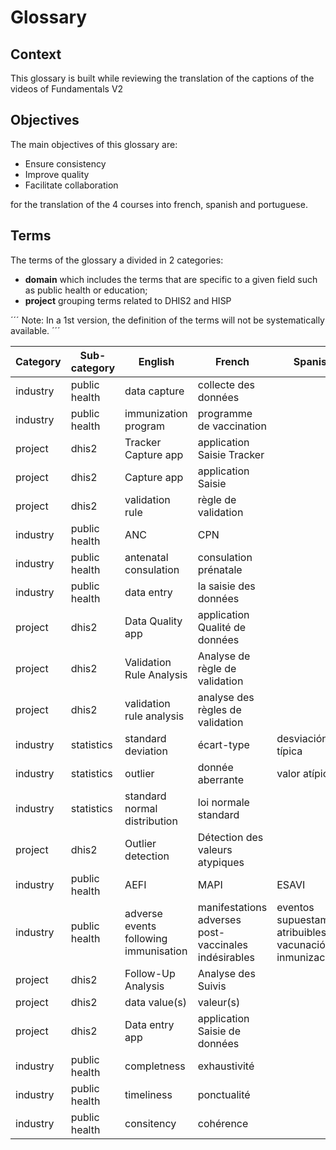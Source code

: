 # Glossary

## Context

This glossary is built while reviewing the translation of the captions of the videos of Fundamentals V2

## Objectives

The main objectives of this glossary are:

* Ensure consistency
* Improve quality
* Facilitate collaboration

for the translation of the 4 courses into french, spanish and portuguese.

## Terms

The terms of the glossary a divided in 2 categories:

* **domain** which includes the terms that are specific to a given field such as public health or education;
* **project** grouping terms related to DHIS2 and HISP

´´´
Note: In a 1st version, the definition of the terms will not be systematically available.
´´´

|Category|Sub-category|English|French|Spanish|Portuguese|Source|Comments|
|--------|------------|-------|------|-------|----------|------|--------|
|industry|public health|data capture|collecte des données|||||
|industry|public health|immunization program|programme de vaccination|||||
|project|dhis2|Tracker Capture app|application Saisie Tracker|||'https://play.dhis2.org/2.36nightly/dhis-web-menu-management/'||
|project|dhis2|Capture app|application Saisie|||'https://play.dhis2.org/2.36nightly/dhis-web-menu-management/'||
|project|dhis2|validation rule|règle de validation|||||
|industry|public health|ANC|CPN|||||
|industry|public health|antenatal consulation|consulation prénatale|||||
|industry|public health|data entry|la saisie des données|||||
|project|dhis2|Data Quality app|application Qualité de données|||'https://play.dhis2.org/2.36nightly/dhis-web-menu-management/'||
|project|dhis2|Validation Rule Analysis|Analyse de règle de validation|||'https://play.dhis2.org/2.36nightly/dhis-web-data-quality/index.html#/validation-rules-analysis'|refers to the name of the tool|
|project|dhis2|validation rule analysis|analyse des règles de validation||||refers to the name of the task|
|industry|statistics|standard deviation| écart-type|desviación típica|desvio padrão|||'https://en.wikipedia.org/wiki/Standard_deviation'||
|industry|statistics|outlier| donnée aberrante|valor atípico|valor atípico|||'https://en.wikipedia.org/wiki/Outlier'||
|industry|statistics|standard normal distribution|loi normale standard|||'https://en.wikipedia.org/wiki/Normal_distribution#Standard_normal_distribution'|
|project|dhis2|Outlier detection|Détection des valeurs atypiques|||'https://play.dhis2.org/2.36nightly/dhis-web-data-quality/index.html#/outlier-detection'||
|industry|public health|AEFI|MAPI|ESAVI|ESAVI|'https://apps.who.int/iris/handle/10665/206144'||
|industry|public health|adverse events following immunisation|manifestations adverses post-vaccinales indésirables|eventos supuestamente atribuibles a la vacunación o inmunización|eventos supostamente atribuíveis à vacinação ou imunização|'https://apps.who.int/iris/handle/10665/206144'||
|project|dhis2|Follow-Up Analysis|Analyse des Suivis|||'https://play.dhis2.org/2.36nightly/dhis-web-data-quality/index.html#/follow-up-analysis'||
|project|dhis2|data value(s)|valeur(s)|||'https://en.wikipedia.org/wiki/Data'||
|project|dhis2|Data entry app|application Saisie de données|||'https://play.dhis2.org/2.36nightly/dhis-web-dataentry/index.action'||
|industry|public health|completness|exhaustivité|||'https://apps.who.int/iris/handle/10665/259225'||
|industry|public health|timeliness|ponctualité|||'https://apps.who.int/iris/handle/10665/259225'||
|industry|public health|consitency|cohérence|||'https://apps.who.int/iris/handle/10665/259225'||
